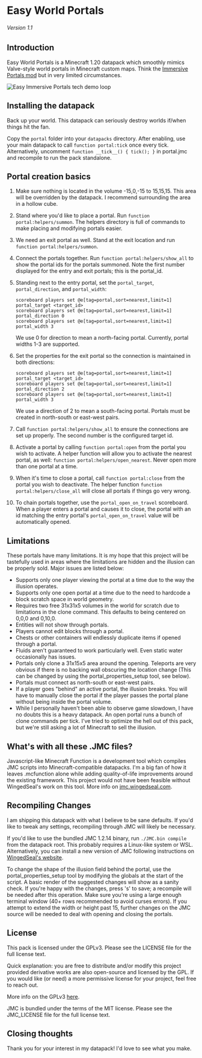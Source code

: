 # Easy World Portals
###### Version 1.1

## Introduction
Easy World Portals is a Minecraft 1.20 datapack which smoothly mimics Valve-style world portals in Minecraft custom maps. Think the [Immersive Portals mod](https://www.curseforge.com/minecraft/mc-mods/immersive-portals-mod) but in very limited circumstances.

![Easy Immersive Portals tech demo loop](https://media.giphy.com/media/dxCX2rSzDldCnzxSr5/giphy.gif)

## Installing the datapack
Back up your world. This datapack can seriously destroy worlds if/when things hit the fan.

Copy the `portal` folder into your `datapacks` directory. After enabling, use your main datapack to call `function portal:tick` once every tick. Alternatively, uncomment `function __tick__() { tick(); }` in portal.jmc and recompile to run the pack standalone.

## Portal creation basics
1. Make sure nothing is located in the volume -15,0,-15 to 15,15,15. This area will be overridden by the datapack. I recommend surrounding the area in a hollow cube.
2. Stand where you'd like to place a portal. Run `function portal:helpers/summon`. The helpers directory is full of commands to make placing and modifying portals easier.
3. We need an exit portal as well. Stand at the exit location and run `function portal:helpers/summon`.
4. Connect the portals together. Run `function portal:helpers/show_all` to show the portal ids for the portals summoned. Note the first number displayed for the entry and exit portals; this is the portal_id.
5. Standing next to the entry portal, set the `portal_target`, `portal_direction`, and `portal_width`:

    ```
    scoreboard players set @e[tag=portal,sort=nearest,limit=1] portal_target <target_id>
    scoreboard players set @e[tag=portal,sort=nearest,limit=1] portal_direction 0
    scoreboard players set @e[tag=portal,sort=nearest,limit=1] portal_width 3
    ```
    We use 0 for direction to mean a north-facing portal. Currently, portal widths 1-3 are supported.

6. Set the properties for the exit portal so the connection is maintained in both directions:

    ```
    scoreboard players set @e[tag=portal,sort=nearest,limit=1] portal_target <target_id>
    scoreboard players set @e[tag=portal,sort=nearest,limit=1] portal_direction 2
    scoreboard players set @e[tag=portal,sort=nearest,limit=1] portal_width 3
    ```

    We use a direction of 2 to mean a south-facing portal. Portals must be created in north-south or east-west pairs.

7. Call `function portal:helpers/show_all` to ensure the connections are set up properly. The second number is the configured target id.
8. Activate a portal by calling `function portal:open` from the portal you wish to activate. A helper function will allow you to activate the nearest portal, as well: `function portal:helpers/open_nearest`. Never open more than one portal at a time.
9. When it's time to close a portal, call `function portal:close` from the portal you wish to deactivate. The helper function `function portal:helpers/close_all` will close all portals if things go very wrong.
10. To chain portals together, use the `portal_open_on_travel` scoreboard. When a player enters a portal and causes it to close, the portal with an id matching the entry portal's `portal_open_on_travel` value will be automatically opened.

## Limitations
These portals have many limitations. It is my hope that this project will be tastefully used in areas where the limitations are hidden and the illusion can be properly sold. Major issues are listed below:

- Supports only one player viewing the portal at a time due to the way the illusion operates.
- Supports only one open portal at a time due to the need to hardcode a block scratch space in world geometry.
- Requires two free 31x31x5 volumes in the world for scratch due to limitations in the clone command. This defaults to being centered on 0,0,0 and 0,10,0.
- Entities will not show through portals.
- Players cannot edit blocks through a portal.
- Chests or other containers will endlessly duplicate items if opened through a portal.
- Fluids aren't guaranteed to work particularly well. Even static water occasionally has issues.
- Portals only clone a 31x15x5 area around the opening. Teleports are very obvious if there is no backing wall obscuring the location change (This can be changed by using the portal_properties_setup tool, see below).
- Portals must connect as north-south or east-west pairs.
- If a player goes "behind" an active portal, the illusion breaks. You will have to manually close the portal if the player passes the portal plane without being inside the portal volume.
- While I personally haven't been able to observe game slowdown, I have no doubts this is a heavy datapack. An open portal runs a bunch of clone commands per tick. I've tried to optimize the hell out of this pack, but we're still asking a lot of Minecraft to sell the illusion.

## What's with all these .JMC files?
Javascript-like Minecraft Function is a development tool which compiles JMC scripts into Minecraft-compatible datapacks. I'm a big fan of how it leaves .mcfunction alone while adding quality-of-life improvements around the existing framework. This project would not have been feasible without WingedSeal's work on this tool. More info on [jmc.wingedseal.com](https://jmc.wingedseal.com/).

## Recompiling Changes
I am shipping this datapack with what I believe to be sane defaults. If you'd like to tweak any settings, recompiling through JMC will likely be necessary.

If you'd like to use the bundled JMC 1.2.14 binary, run `./JMC.bin compile` from the datapack root. This probably requires a Linux-like system or WSL. Alternatively, you can install a new version of JMC following instructions on [WingedSeal's website](https://jmc.wingedseal.com/).

To change the shape of the illusion field behind the portal, use the portal_properties_setup tool by modifying the globals at the start of the script. A basic render of the suggested changes will show as a sanity check. If you're happy with the changes, press 's' to save; a recompile will be needed after this operation. Make sure you're using a large enough terminal window (40+ rows recommended to avoid curses errors). If you attempt to extend the width or height past 15, further changes on the JMC source will be needed to deal with opening and closing the portals.

## License
This pack is licensed under the GPLv3. Please see the LICENSE file for the full license text.

Quick explanation: you are free to distribute and/or modify this project provided derivative works are also open-source and licensed by the GPL. If you would like (or need) a more permissive license for your project, feel free to reach out.

More info on the GPLv3 [here](https://choosealicense.com/licenses/gpl-3.0/).

JMC is bundled under the terms of the MIT license. Please see the JMC_LICENSE file for the full license text.

## Closing thoughts
Thank you for your interest in my datapack! I'd love to see what you make.